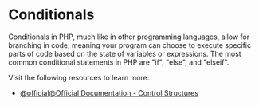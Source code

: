 # Conditionals

Conditionals in PHP, much like in other programming languages, allow for branching in code, meaning your program can choose to execute specific parts of code based on the state of variables or expressions. The most common conditional statements in PHP are "if", "else", and "elseif". 

Visit the following resources to learn more:

- [@official@Official Documentation - Control Structures](https://www.php.net/manual/en/language.control-structures.php)